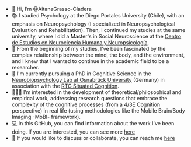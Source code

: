 - 👋 Hi, I’m @AitanaGrasso-Cladera
- 📚 I studied Psychology at the Diego Portales University (Chile), with an emphasis on Neuropsychology (I specialized in Neuropsychological Evaluation and Rehabilitation).
Then, I continued my studies at the same university, where I did a Master's in Social Neuroscience at the [Centro de Estudios en Neurociencia Humana y Neuropsicología](https://neuro.udp.cl/).
- 👀 From the beginning of my studies, I've been fascinated by the complex relationship between the mind, the body, and the environment, and I knew that I wanted to continue
in the academic field to be a researcher.
- 🧠 I'm currently pursuing a PhD in Cognitive Science in the [Neurobiopsychology Lab at Osnabrück University](https://www.ikw.uni-osnabrueck.de/en/research_groups/neurobiopsychology.html) (Germany) in association with the [RTG Situated Cognition](https://situated-cognition.com/). 
- 👩🏻‍🔬 I’m interested in the development of theoretical/philosophical and empirical work, addressing research questions that embrace the complexity of the cognitive processes (from
a 4/3E Cognition perspective) in real life (using methodologies like the Mobile Brain/Body Imaging -MoBI- framework).
- 💻 In this GitHub, you can find information about the work I've been doing. If you are interested, you can see more [here](https://scholar.google.com/citations?user=cLqB67AAAAAJ&hl=en&oi=ao) 
- 📩 If you would like to discuss or collaborate, you can reach me [here](mailto:agrassocladera@gmail.com)

<!---
AitanaGrasso-Cladera/AitanaGrasso-Cladera is a ✨ special ✨ repository because its `README.md` (this file) appears on your GitHub profile.
You can click the Preview link to take a look at your changes.
--->
